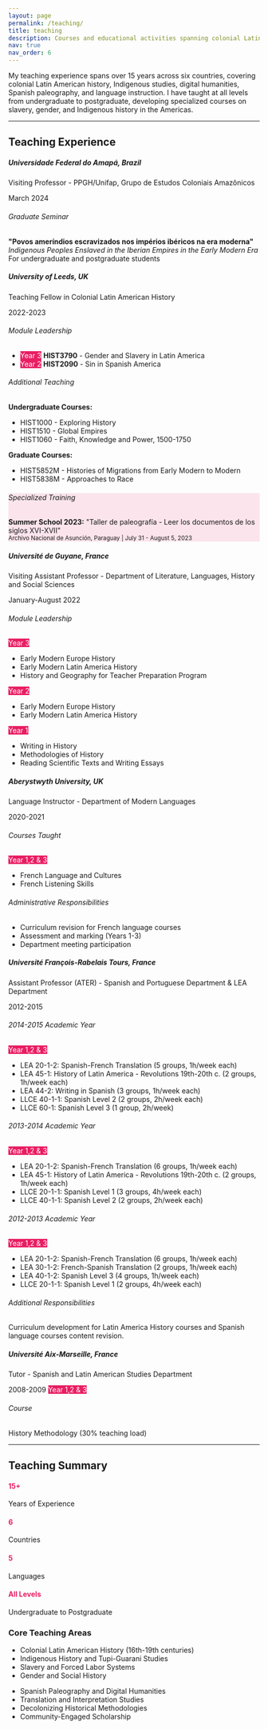 ```yaml
---
layout: page
permalink: /teaching/
title: teaching
description: Courses and educational activities spanning colonial Latin American history, Indigenous studies, digital humanities, and language instruction across multiple universities and countries.
nav: true
nav_order: 6
---
```


My teaching experience spans over 15 years across six countries, covering colonial Latin American history, Indigenous studies, digital humanities, Spanish paleography, and language instruction. I have taught at all levels from undergraduate to postgraduate, developing specialized courses on slavery, gender, and Indigenous history in the Americas.

---

## Teaching Experience

<div class="row mt-4">
  <div class="col-12">
    <div class="card mb-4">
      <div class="card-header bg-light">
        <div class="row">
          <div class="col-md-8">
            <h5 class="mb-1">Universidade Federal do Amapá, Brazil</h5>
            <p class="mb-0 text-muted">Visiting Professor - PPGH/Unifap, Grupo de Estudos Coloniais Amazônicos</p>
          </div>
          <div class="col-md-4 text-md-end">
            <span class="badge bg-dark">March 2024</span>
          </div>
        </div>
      </div>
      <div class="card-body">
        <h6 class="card-title">Graduate Seminar</h6>
        <p class="card-text"><strong>"Povos ameríndios escravizados nos impérios ibéricos na era moderna"</strong><br>
        <em>Indigenous Peoples Enslaved in the Iberian Empires in the Early Modern Era</em><br>
        For undergraduate and postgraduate students</p>
      </div>
    </div>
  </div>
</div>

<div class="row">
  <div class="col-12">
    <div class="card mb-4">
      <div class="card-header bg-light">
        <div class="row">
          <div class="col-md-8">
            <h5 class="mb-1">University of Leeds, UK</h5>
            <p class="mb-0 text-muted">Teaching Fellow in Colonial Latin American History</p>
          </div>
          <div class="col-md-4 text-md-end">
            <span class="badge bg-dark">2022-2023</span>
          </div>
        </div>
      </div>
      <div class="card-body">
        <div class="row">
          <div class="col-md-6">
            <h6 class="card-title">Module Leadership</h6>
            <ul class="list-unstyled">
              <li class="mb-2">
                <span class="badge" style="background-color: #e91e63; color: white;">Year 3</span>
                <strong>HIST3790</strong> - Gender and Slavery in Latin America
              </li>
              <li class="mb-2">
                <span class="badge" style="background-color: #e91e63; color: white;">Year 2</span>
                <strong>HIST2090</strong> - Sin in Spanish America
              </li>
            </ul>
          </div>
          <div class="col-md-6">
            <h6 class="card-title">Additional Teaching</h6>
            <p class="small mb-2"><strong>Undergraduate Courses:</strong></p>
            <ul class="small">
              <li>HIST1000 - Exploring History</li>
              <li>HIST1510 - Global Empires</li> 
              <li>HIST1060 - Faith, Knowledge and Power, 1500-1750</li>
            </ul>
            <p class="small mb-2"><strong>Graduate Courses:</strong></p>
            <ul class="small">
              <li>HIST5852M - Histories of Migrations from Early Modern to Modern</li>
              <li>HIST5838M - Approaches to Race</li>
            </ul>
          </div>
        </div>
        <div class="row mt-3">
          <div class="col-12">
            <div class="alert" style="background-color: #fce4ec; border-color: #e91e63;">
              <h6 class="mb-2">Specialized Training</h6>
              <p class="mb-0"><strong>Summer School 2023:</strong> "Taller de paleografía - Leer los documentos de los siglos XVI-XVII"<br>
              <small class="text-muted">Archivo Nacional de Asunción, Paraguay | July 31 - August 5, 2023</small></p>
            </div>
          </div>
        </div>
      </div>
    </div>
  </div>
</div>

<div class="row">
  <div class="col-12">
    <div class="card mb-4">
      <div class="card-header bg-light">
        <div class="row">
          <div class="col-md-8">
            <h5 class="mb-1">Université de Guyane, France</h5>
            <p class="mb-0 text-muted">Visiting Assistant Professor - Department of Literature, Languages, History and Social Sciences</p>
          </div>
          <div class="col-md-4 text-md-end">
            <span class="badge bg-dark">January-August 2022</span>
          </div>
        </div>
      </div>
      <div class="card-body">
        <div class="row">
          <div class="col-md-4">
            <h6 class="card-title">Module Leadership</h6>
            <span class="badge" style="background-color: #e91e63; color: white;">Year 3</span>
            <ul class="small">
              <li>Early Modern Europe History</li>
              <li>Early Modern Latin America History</li>
              <li>History and Geography for Teacher Preparation Program</li>
            </ul>
          </div>
          <div class="col-md-4">
            <span class="badge" style="background-color: #e91e63; color: white;">Year 2</span>
            <ul class="small">
              <li>Early Modern Europe History</li>
              <li>Early Modern Latin America History</li>
            </ul>
          </div>
          <div class="col-md-4">
            <span class="badge" style="background-color: #e91e63; color: white;">Year 1</span>
            <ul class="small">
              <li>Writing in History</li>
              <li>Methodologies of History</li>
              <li>Reading Scientific Texts and Writing Essays</li>
            </ul>
          </div>
        </div>
      </div>
    </div>
  </div>
</div>

<div class="row">
  <div class="col-12">
    <div class="card mb-4">
      <div class="card-header bg-light">
        <div class="row">
          <div class="col-md-8">
            <h5 class="mb-1">Aberystwyth University, UK</h5>
            <p class="mb-0 text-muted">Language Instructor - Department of Modern Languages</p>
          </div>
          <div class="col-md-4 text-md-end">
            <span class="badge bg-dark">2020-2021</span>
          </div>
        </div>
      </div>
      <div class="card-body">
        <div class="row">
          <div class="col-md-6">
            <h6 class="card-title">Courses Taught</h6>
             <span class="badge" style="background-color: #e91e63; color: white;">Year 1,2 & 3</span>
            <ul>
              <li>French Language and Cultures</li>
              <li>French Listening Skills</li>
            </ul>
          </div>
          <div class="col-md-6">
            <h6 class="card-title">Administrative Responsibilities</h6>
            <ul class="small">
              <li>Curriculum revision for French language courses</li>
              <li>Assessment and marking (Years 1-3)</li>
              <li>Department meeting participation</li>
            </ul>
          </div>
        </div>
      </div>
    </div>
  </div>
</div>

<div class="row">
  <div class="col-12">
    <div class="card mb-4">
      <div class="card-header bg-light">
        <div class="row">
          <div class="col-md-8">
            <h5 class="mb-1">Université François-Rabelais Tours, France</h5>
            <p class="mb-0 text-muted">Assistant Professor (ATER) - Spanish and Portuguese Department & LEA Department</p>
          </div>
          <div class="col-md-4 text-md-end">
            <span class="badge bg-dark">2012-2015</span>
          </div>
        </div>
      </div>
      <div class="card-body">
        <div class="row">
          <div class="col-md-4">
            <h6 class="card-title">2014-2015 Academic Year</h6>
            <span class="badge" style="background-color: #e91e63; color: white;">Year 1,2 & 3</span>
            <ul class="small">
              <li>LEA 20-1-2: Spanish-French Translation (5 groups, 1h/week each)</li>
              <li>LEA 45-1: History of Latin America - Revolutions 19th-20th c. (2 groups, 1h/week each)</li>
              <li>LEA 44-2: Writing in Spanish (3 groups, 1h/week each)</li>
              <li>LLCE 40-1-1: Spanish Level 2 (2 groups, 2h/week each)</li>
              <li>LLCE 60-1: Spanish Level 3 (1 group, 2h/week)</li>
            </ul>
          </div>
          <div class="col-md-4">
            <h6 class="card-title">2013-2014 Academic Year</h6>
            <span class="badge" style="background-color: #e91e63; color: white;">Year 1,2 & 3</span>
            <ul class="small">
              <li>LEA 20-1-2: Spanish-French Translation (6 groups, 1h/week each)</li>
              <li>LEA 45-1: History of Latin America - Revolutions 19th-20th c. (2 groups, 1h/week each)</li>
              <li>LLCE 20-1-1: Spanish Level 1 (3 groups, 4h/week each)</li>
              <li>LLCE 40-1-1: Spanish Level 2 (2 groups, 2h/week each)</li>
            </ul>
          </div>
          <div class="col-md-4">
            <h6 class="card-title">2012-2013 Academic Year</h6>
            <span class="badge" style="background-color: #e91e63; color: white;">Year 1,2 & 3</span>
            <ul class="small">
              <li>LEA 20-1-2: Spanish-French Translation (6 groups, 1h/week each)</li>
              <li>LEA 30-1-2: French-Spanish Translation (2 groups, 1h/week each)</li>
              <li>LEA 40-1-2: Spanish Level 3 (4 groups, 1h/week each)</li>
              <li>LLCE 20-1-1: Spanish Level 1 (2 groups, 4h/week each)</li>
            </ul>
          </div>
        </div>
        <div class="row mt-3">
          <div class="col-12">
            <h6 class="card-title">Additional Responsibilities</h6>
            <p class="small">Curriculum development for Latin America History courses and Spanish language courses content revision.</p>
          </div>
        </div>
      </div>
    </div>
  </div>
</div>

<div class="row">
  <div class="col-12">
    <div class="card mb-4">
      <div class="card-header bg-light">
        <div class="row">
          <div class="col-md-8">
            <h5 class="mb-1">Université Aix-Marseille, France</h5>
            <p class="mb-0 text-muted">Tutor - Spanish and Latin American Studies Department</p>
          </div>
          <div class="col-md-4 text-md-end">
            <span class="badge bg-dark">2008-2009</span>
            <span class="badge" style="background-color: #e91e63; color: white;">Year 1,2 & 3</span>
          </div>
        </div>
      </div>
      <div class="card-body">
        <h6 class="card-title">Course</h6>
        <p>History Methodology (30% teaching load)</p>
      </div>
    </div>
  </div>
</div>

---

## Teaching Summary

<div class="row mt-4">
  <div class="col-md-3">
    <div class="text-center">
      <h4 style="color: #e91e63;">15+</h4>
      <p class="mb-0">Years of Experience</p>
    </div>
  </div>
  <div class="col-md-3">
    <div class="text-center">
      <h4 style="color: #e91e63;">6</h4>
      <p class="mb-0">Countries</p>
    </div>
  </div>
  <div class="col-md-3">
    <div class="text-center">
      <h4 style="color: #e91e63;">5</h4>
      <p class="mb-0">Languages</p>
    </div>
  </div>
  <div class="col-md-3">
    <div class="text-center">
      <h4 style="color: #e91e63;">All Levels</h4>
      <p class="mb-0">Undergraduate to Postgraduate</p>
    </div>
  </div>
</div>

### Core Teaching Areas

<div class="row mt-3">
  <div class="col-md-6">
    <ul>
      <li>Colonial Latin American History (16th-19th centuries)</li>
      <li>Indigenous History and Tupi-Guarani Studies</li>
      <li>Slavery and Forced Labor Systems</li>
      <li>Gender and Social History</li>
    </ul>
  </div>
  <div class="col-md-6">
    <ul>
      <li>Spanish Paleography and Digital Humanities</li>
      <li>Translation and Interpretation Studies</li>
      <li>Decolonizing Historical Methodologies</li>
      <li>Community-Engaged Scholarship</li>
    </ul>
  </div>
</div>
